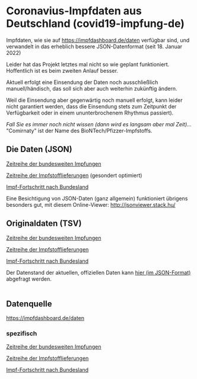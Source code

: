 ﻿# Coronavius-Impfdaten aus Deutschland (covid19-impfung-de)
Impfdaten, wie sie auf https://impfdashboard.de/daten verfügbar sind, und verwandelt in das erheblich bessere JSON-Datenformat (seit 18. Januar 2022)

Leider hat das Projekt letztes mal nicht so wie geplant funktioniert. Hoffentlich ist es beim zweiten Anlauf besser.

Aktuell erfolgt eine Einsendung der Daten noch ausschließlich manuell/händisch, das soll sich aber auch weiterhin zukünftig ändern.

Weil die Einsendung aber gegenwärtig noch manuell erfolgt, kann leider nicht garantiert werden, dass die Einsendung stets zum Zeitpunkt der Verfügbarkeit oder in einem ununterbrochenem Rhythmus passiert).

_Fall Sie es immer noch nicht wissen (dann wird es langsam aber mal Zeit)..._ "Comirnaty" ist der Name des BioNTech/Pfizzer-Impfstoffs.

## Die Daten (JSON)
[Zeitreihe der bundesweiten Impfungen](json/germany_vaccinations_timeseries_v2.json)

[Zeitreihe der Impfstofflieferungen](json/germany_deliveries_timeseries_v2.json) (gesondert optimiert)

[Impf-Fortschritt nach Bundesland](json/germany_vaccinations_by_state.json) 

Eine Besichtigung von JSON-Daten (ganz allgemein) funktioniert übrigens besonders gut, mit diesem Online-Viewer: http://jsonviewer.stack.hu/

## Originaldaten (TSV)
[Zeitreihe der bundesweiten Impfungen](tsv/germany_vaccinations_timeseries_v2.tsv)

[Zeitreihe der Impfstofflieferungen](tsv/germany_deliveries_timeseries_v2.tsv)

[Impf-Fortschritt nach Bundesland](tsv/germany_vaccinations_by_state.tsv)

Der Datenstand der aktuellen, offiziellen Daten kann [hier (im JSON-Format)](https://impfdashboard.de/static/data/metadata.json) abgefragt werden.<br> <br>

## Datenquelle
https://impfdashboard.de/daten

### spezifisch
[Zeitreihe der bundesweiten Impfungen](https://impfdashboard.de/static/data/germany_vaccinations_timeseries_v2.tsv)

[Zeitreihe der Impfstofflieferungen](https://impfdashboard.de/static/data/germany_deliveries_timeseries_v2.tsv)

[Impf-Fortschritt nach Bundesland](https://impfdashboard.de/static/data/germany_vaccinations_by_state.tsv)
